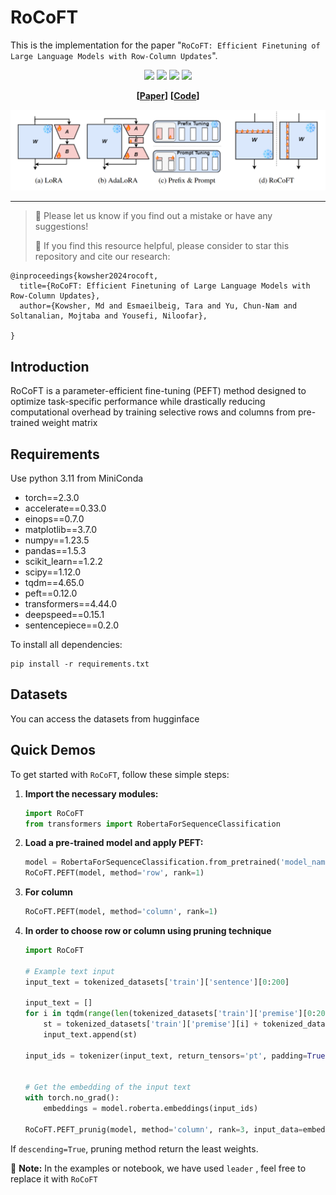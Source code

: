 # RoCoFT

This is the implementation for the paper "`RoCoFT: Efficient Finetuning of Large Language Models with Row-Column Updates`".



<div align="center">

![](https://img.shields.io/github/last-commit/Kowsher/RoCoFT?color=green)
![](https://img.shields.io/github/stars/Kowsher/RoCoFT?color=yellow)
![](https://img.shields.io/github/forks/Kowsher/RoCoFT?color=lightblue)
![](https://img.shields.io/badge/PRs-Welcome-green)

</div>

<div align="center">

**[<a href="https://arxiv.org/">Paper</a>]**
**[<a href="https://github.com/Kowsher/RoCoFT">Code</a>]**


</div>


<p align="center">

<img src="./figures/rocoft.png" width="570">

</p>

---
>
> 🙋 Please let us know if you find out a mistake or have any suggestions!
> 
> 🌟 If you find this resource helpful, please consider to star this repository and cite our research:

```
@inproceedings{kowsher2024rocoft,
  title={RoCoFT: Efficient Finetuning of Large Language Models with Row-Column Updates},
  author={Kowsher, Md and Esmaeilbeig, Tara and Yu, Chun-Nam and Soltanalian, Mojtaba and Yousefi, Niloofar},
  
}
```

## Introduction
 RoCoFT is a  parameter-efficient fine-tuning (PEFT) method designed to optimize task-specific performance while drastically reducing computational overhead by training selective rows and columns from pre-trained weight matrix




## Requirements
Use python 3.11 from MiniConda

- torch==2.3.0
- accelerate==0.33.0
- einops==0.7.0
- matplotlib==3.7.0
- numpy==1.23.5
- pandas==1.5.3
- scikit_learn==1.2.2
- scipy==1.12.0
- tqdm==4.65.0
- peft==0.12.0
- transformers==4.44.0
- deepspeed==0.15.1
- sentencepiece==0.2.0


To install all dependencies:
```
pip install -r requirements.txt
```

## Datasets
You can access the datasets from hugginface

## Quick Demos

To get started with `RoCoFT`, follow these simple steps:

1. **Import the necessary modules:**

    ```python
    import RoCoFT
    from transformers import RobertaForSequenceClassification
    ```

2. **Load a pre-trained model and apply PEFT:**

    ```python
    model = RobertaForSequenceClassification.from_pretrained('model_name')
    RoCoFT.PEFT(model, method='row', rank=1) 
    ```

3. **For column**

    ```python
    RoCoFT.PEFT(model, method='column', rank=1) 
    ```
4. **In order to choose row or column using pruning technique**

    ```python
    import RoCoFT
    
    # Example text input
    input_text = tokenized_datasets['train']['sentence'][0:200]
    
    input_text = []
    for i in tqdm(range(len(tokenized_datasets['train']['premise'][0:200]))):
        st = tokenized_datasets['train']['premise'][i] + tokenized_datasets['train']['hypothesis'][i]
        input_text.append(st)
       
    input_ids = tokenizer(input_text, return_tensors='pt', padding=True, truncation=True)['input_ids']
    
    
    # Get the embedding of the input text
    with torch.no_grad():
        embeddings = model.roberta.embeddings(input_ids)

    RoCoFT.PEFT_prunig(model, method='column', rank=3, input_data=embeddings, descending=False)
    ```

    
If `descending=True`, pruning method return the least weights. 

🚩 **Note:** In the examples or notebook, we have used `leader` ,  feel free to replace it with  `RoCoFT`
